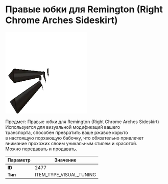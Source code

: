 # Правые юбки для Remington (Right Chrome Arches Sideskirt)

![Item Image](../img/2477.webp?raw=true)

Предмет: Правые юбки для Remington (Right Chrome Arches Sideskirt)<br>Используется для визуальной модификаций вашего<br>транспорта, способен превратить ваше ржавое корыто<br>в настоящую порхающую бабочку, что обязательно привлечет<br>внимание прохожих своим уникальным стилем и красотой.<br>Можно передавать и продавать.


| Параметр | Значение |
|----------|----------|
| **ID** | 2477 |
| **Тип** | ITEM_TYPE_VISUAL_TUNING |

